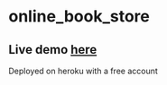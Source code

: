 # online_book_store

## Live demo [here](https://bookstore4u.herokuapp.com/)

Deployed on heroku with a free account
